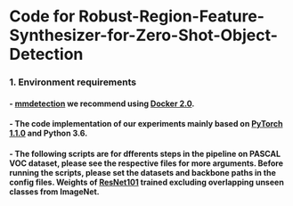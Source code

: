 # Code for Robust-Region-Feature-Synthesizer-for-Zero-Shot-Object-Detection
### 1. Environment requirements
#### - [mmdetection](http://github.com/open-mmlab/mmdetection) we recommend using [Docker 2.0](Docker.md). 
#### - The code implementation of our experiments mainly based on [PyTorch 1.1.0](https://pytorch.org/) and Python 3.6.
#### - The following scripts are for dfferents steps in the pipeline on PASCAL VOC dataset, please see the respective files for more arguments. Before running the scripts, please set the datasets and backbone paths in the config files. Weights of [ResNet101](https://drive.google.com/file/d/1g3UXPw-_K3na7acQGZlhjgQPjXz_FNnX/view?usp=sharing) trained excluding overlapping unseen classes from ImageNet.
